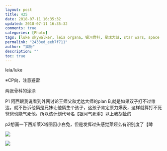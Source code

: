 ```yaml
---
layout: post
title: 425
date: 2018-07-11 16:35:32
updated: 2018-07-11 16:35:32
comments: true
categories: [Photo]
tags: [luke skywalker, leia organa, 银河骨科, 星球大战, star wars, space twins]
permalink: "2433ed_eeb7f711"
author: "猫厨"
description: ""
toc: true
---
```


<p>leia/luke</p> 
<p>※CP向，注意避雷</p> 
<p>两张骨科的涂涂</p> 
<p>P1 阿西跟我说看到外网讨论王师父和尤达大师的plan B,就是如果双子打不过维达，就不告诉他俩是兄妹让他俩生个孩子，这孩子肯定原力爆表，这样就算打不死爸爸也能气死他。所以该计划代号名【银河气死爹】以上我胡扯的</p> 
<p>p2想画一下西斯莱X塔图因小白兔，但是发挥过头感觉莱娅么有识别度了【蹲</p>

![](/img/img_cVZNdzJtQk9JV2ViZmZIWHJMbHdKYWFyaXBTVXEyWlpld0JuQ0YvRGxvYmYyVEhZZnQvSkVRPT0.jpg)

![](/img/img_cVZNdzJtQk9JV2ViZmZIWHJMbHdKWkM2c3EvRVYyMEF1RVlpeUkrb3BnU0F2WTZNWktPbUt3PT0.jpg)